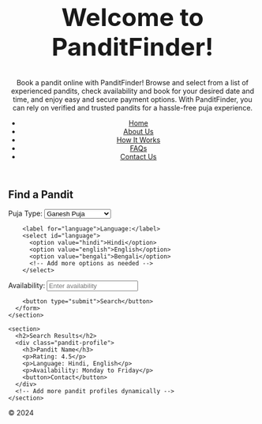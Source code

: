 <!DOCTYPE html>
<html>
<head>
  <title>PanditFinder</title>
  <link rel="stylesheet" type="text/css" href="styles.css">
</head>
<body>
  <header>
    <h1 style="font-size:50px;">Welcome to PanditFinder!</h1>
    <p style="font-size;20px:">Book a pandit online with PanditFinder! Browse and select from a list of experienced pandits, check availability and book for your desired date and time, and enjoy easy and secure payment options. With PanditFinder, you can rely on verified and trusted pandits for a hassle-free puja experience. </p>
    <nav>
      <ul>
        <li><a href="#">Home</a></li>
        <li><a href="#">About Us</a></li>
        <li><a href="#">How It Works</a></li>
        <li><a href="#">FAQs</a></li>
        <li><a href="#">Contact Us</a></li>
      </ul>
    </nav>
  </header>

 <main>
    <section>
      <h2>Find a Pandit</h2>
      <form>
        <label for="pujaType">Puja Type:</label>
        <select id="pujaType">
          <option value="ganeshPuja">Ganesh Puja</option>
          <option value="satyanarayanPuja">Satyanarayan Puja</option>
          <option value="durgaPuja">Durga Puja</option>
          <!-- Add more options as needed -->
        </select>

        <label for="language">Language:</label>
        <select id="language">
          <option value="hindi">Hindi</option>
          <option value="english">English</option>
          <option value="bengali">Bengali</option>
          <!-- Add more options as needed -->
        </select>

<label for="availability">Availability:</label>
        <input type="text" id="availability" placeholder="Enter availability">

        <button type="submit">Search</button>
      </form>
    </section>

    <section>
      <h2>Search Results</h2>
      <div class="pandit-profile">
        <h3>Pandit Name</h3>
        <p>Rating: 4.5</p>
        <p>Language: Hindi, English</p>
        <p>Availability: Monday to Friday</p>
        <button>Contact</button>
      </div>
      <!-- Add more pandit profiles dynamically -->
    </section>
  </main>

  <footer>
    <p>&copy; 2024
